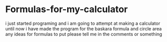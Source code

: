 # Formulas-for-my-calculator
i just started programing and i am going to attempt at making a calculator
until now i have made the program for the baskara formula and circle area
any ideas for formulas to put please tell me in the comments or something
